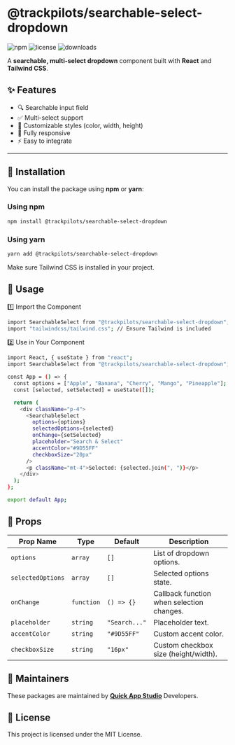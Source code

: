 # @trackpilots/searchable-select-dropdown  

![npm](https://img.shields.io/npm/v/@trackpilots/searchable-select-dropdown?style=flat-square)
![license](https://img.shields.io/npm/l/@trackpilots/searchable-select-dropdown?style=flat-square)
![downloads](https://img.shields.io/npm/dt/@trackpilots/searchable-select-dropdown?style=flat-square)

A **searchable, multi-select dropdown** component built with **React** and **Tailwind CSS**.

## ✨ Features  
- 🔍 Searchable input field  
- ✅ Multi-select support  
- 🎨 Customizable styles (color, width, height)  
- 📱 Fully responsive  
- ⚡ Easy to integrate  

---

## 🚀 Installation  
You can install the package using **npm** or **yarn**:  

### **Using npm**  
```sh
npm install @trackpilots/searchable-select-dropdown
```

### **Using yarn**  
```sh
yarn add @trackpilots/searchable-select-dropdown
```


Make sure Tailwind CSS is installed in your project.

##  📌 Usage
1️⃣ Import the Component
```sh
import SearchableSelect from "@trackpilots/searchable-select-dropdown";
import "tailwindcss/tailwind.css"; // Ensure Tailwind is included
```

2️⃣ Use in Your Component
```sh
import React, { useState } from "react";
import SearchableSelect from "@trackpilots/searchable-select-dropdown";

const App = () => {
  const options = ["Apple", "Banana", "Cherry", "Mango", "Pineapple"];
  const [selected, setSelected] = useState([]);

  return (
    <div className="p-4">
      <SearchableSelect 
        options={options} 
        selectedOptions={selected} 
        onChange={setSelected} 
        placeholder="Search & Select" 
        accentColor="#9D55FF" 
        checkboxSize="20px" 
      />
      <p className="mt-4">Selected: {selected.join(", ")}</p>
    </div>
  );
};

export default App;
```

## 🔧 Props

| Prop Name        | Type     | Default         | Description |
|-----------------|----------|-----------------|-------------|
| `options`        | `array`  | `[]`            | List of dropdown options. |
| `selectedOptions` | `array`  | `[]`            | Selected options state. |
| `onChange`      | `function` | `() => {}`     | Callback function when selection changes. |
| `placeholder`    | `string`  | `"Search..."`   | Placeholder text. |
| `accentColor`   | `string`  | `"#9D55FF"`     | Custom accent color. |
| `checkboxSize`  | `string`  | `"16px"`        | Custom checkbox size (height/width). |

## 📌 Maintainers
These packages are maintained by [**Quick App Studio**](https://quickappstudio.com) Developers.

##  📄 License
This project is licensed under the MIT License.
